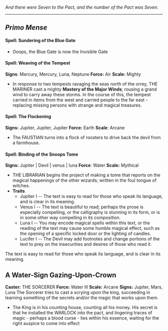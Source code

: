 _And there were Seven to the Pact, and the number of the Pact was Seven._

-----
## _Primo Mense_

#### Spell: Sundering of the Blue Gate
- Ooops, the Blue Gate is now the Invisible Gate
#### Spell: Weaving of the Tempest
**Signs**: Mercury, Mercury, Luna, Neptune
**Force:** Air
**Scale:** Mighty
- In response to two tempests ravaging the seas north of the orrey, THE MARINER cast a mighty **Mastery of the Major Winds**; rousing a grand wind to carry away these storms. In the course of this, the tempest carried in items from the west and carried people to the far east - replacing missing persons with strange and magical treasures. 

#### Spell: The Flockening
**Signs:** Jupiter, Jupiter, Jupiter 
**Force:** Earth
**Scale**: Arcane
- The FAUSTIAN turns into a flock of roosters to drive back the devil from a farmhouse.

#### Spell: Binding of the Snoops Tome
**Signs:** Jupiter | Devil | venus | luna
**Force**: Water
**Scale:** Mythical 
- THE LIBRARIAN begins the project of making a tome that reports on the magical happenings of the other wizards; written in the foul tongue of witches.
- **Traits**
	- Jupiter I -- The text is easy to read for those who speak its language, and is clear in its meaning.
	- Venus I -- The text is beautiful to read; perhaps the prose is especially compelling, or the calligraphy is stunning in its form, or is in some other way compelling in its composition.
	- Luna I -- You may encode magical spells within this text, or the reading of the text may cause some humble magical effect, such as the opening of a specific locked door or the lighting of candles.
	- Lucifer I -- The Devil may add footnotes and change portions of the text to prey on the insecurities and desires of those who read it.

The text is easy to read for those who speak its language, and is clear in its meaning.


## A Water-Sign Gazing-Upon-Crown
**Caster:** THE SORCERER
**Force:** Water III
**Scale:** Arcane
**Signs:** Jupiter, Mars, Luna
The Sorcerer tries to cast a scrying upon the king, succeeding in learning something of the secrets and/or the magic that works upon them. 
- The King is in his counting house, counting all his money. His secret is that he installed the WARLOCK into the pact, and lingering traces of magic - perhaps a blood curse - lies within his essence, waiting for the right auspice to come into effect